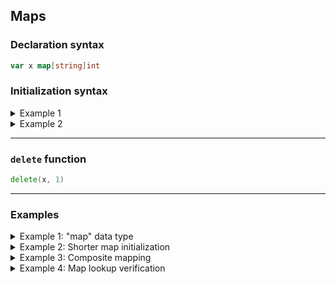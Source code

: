 ## Maps


### Declaration syntax

```go
var x map[string]int
```

### Initialization syntax

<details>
<summary>Example 1</summary>

```go
x := make(map[string]int)
x["key"] = 10
fmt.Println(x["key"])
```

**Output**

```
10
```

</details>


<details>
<summary>Example 2</summary>

```go
x := make(map[int]int)
x[1] = 10
fmt.Println(x[1])
```

**Output**

```
10
```

</details>


---


### `delete` function

```go
delete(x, 1)
```


---


### Examples

<details>
<summary>Example 1: "map" data type</summary>

```go
package main

import "fmt"

func mapExample() {
	fmt.Println("Example 1: \"map\" data type")
	elements := make(map[string]string)
	elements["H"] = "Hydrogen"
	elements["He"] = "Helium"
	elements["Li"] = "Lithium"
	elements["Be"] = "Beryllium"
	elements["B"] = "Boron"
	elements["C"] = "Carbon"
	elements["N"] = "Nitrogen"
	elements["O"] = "Oxygen"
	elements["F"] = "Fluorine"
	elements["Ne"] = "Neon"
	
	fmt.Println(elements["Li"])
}
```

**Output**

```
Example 1: "map" data type
Lithium
```

</details>


<details>
<summary>Example 2: Shorter map initialization</summary>

```go
package main

import "fmt"

func shorterMapInitialization() {
	fmt.Println("Example 2: Shorter map initialization")
	elements := map[string]string{
		"H": "Hydrogen",
		"He": "Helium",
		"Li": "Lithium",
		"Be": "Beryllium",
		"B": "Boron",
		"C": "Carbon",
		"N": "Nitrogen",
		"O": "Oxygen",
		"F": "Fluorine",
		"Ne": "Neon",
    }
	fmt.Println(elements)
}
```

**Output**

```
Example 2: Shorter map initialization
map[B:Boron Be:Beryllium C:Carbon F:Fluorine H:Hydrogen He:Helium Li:Lithium N:Nitrogen Ne:Neon O:Oxygen]
```

</details>


<details>
<summary>Example 3: Composite mapping</summary>

```go
package main

import "fmt"

func compositeMapping() {
	fmt.Println("Example 3: Composite mapping")
	elements := map[string]map[string]string{
		"H": map[string]string{
			"name": "Hydrogen",
			"state": "gas",
        },
		"He": map[string]string{
			"name": "Helium",
			"state": "gas",
        },
		"Li": map[string]string{
			"name": "Lithium",
			"state": "solid",
        },
    }
	if el, ok := elements["Li"]; ok {
		fmt.Println(el["name"], el["state"])
    }
}
```

**Output**

```
Example 3: Composite mapping
Lithium solid
```

</details>


<details>
<summary>Example 4: Map lookup verification</summary>

```go
package main

import "fmt"

func mapLookupVerificationExample() {
	fmt.Println("Example 4: Map lookup verification")
	elements := make(map[string]string)
	elements["H"] = "Hydrogen"
	elements["He"] = "Helium"
	
	// Accessing an element of a map can return two values instead of just one.
	// The first value is the result of the lookup; the second tells whether the lookup was successful,
	//name, ok := elements["Un"]
	//fmt.Println(name, ok)
	if name, ok := elements["Un"]; ok {
		fmt.Println(name)
    }
}
```

**Output**

Since there is no entry in the map with the value `"Un"`, the output of this code is empty.

</details>
